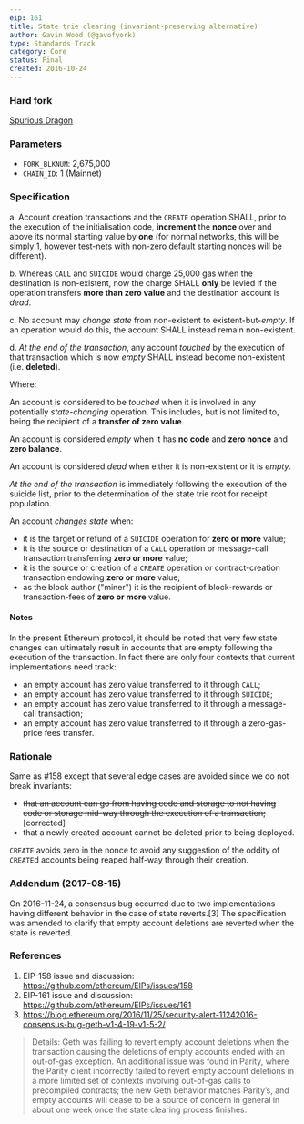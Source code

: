 ```yaml
---
eip: 161
title: State trie clearing (invariant-preserving alternative)
author: Gavin Wood (@gavofyork)
type: Standards Track
category: Core
status: Final
created: 2016-10-24
---
```


### Hard fork
[Spurious Dragon](./eip-607.md)

### Parameters
- `FORK_BLKNUM`: 2,675,000
- `CHAIN_ID`: 1 (Mainnet)

### Specification

a. Account creation transactions and the `CREATE` operation SHALL, prior to the execution of the initialisation code, **increment** the **nonce** over and above its normal starting value by **one** (for normal networks, this will be simply 1, however test-nets with non-zero default starting nonces will be different).

b. Whereas `CALL` and `SUICIDE` would charge 25,000 gas when the destination is non-existent, now the charge SHALL **only** be levied if the operation transfers **more than zero value** and the destination account is _dead_.

c. No account may _change state_ from non-existent to existent-but-_empty_. If an operation would do this, the account SHALL instead remain non-existent.

d. _At the end of the transaction_, any account _touched_ by the execution of that transaction which is now _empty_ SHALL instead become non-existent (i.e. **deleted**).

Where:

An account is considered to be _touched_ when it is involved in any potentially _state-changing_ operation. This includes, but is not limited to, being the recipient of a **transfer of zero value**.

An account is considered _empty_ when it has **no code** and **zero nonce** and **zero balance**.

An account is considered _dead_ when either it is non-existent or it is _empty_.

_At the end of the transaction_ is immediately following the execution of the suicide list, prior to the determination of the state trie root for receipt population.

An account _changes state_ when:
- it is the target or refund of a `SUICIDE` operation for **zero or more** value;
- it is the source or destination of a `CALL` operation or message-call transaction transferring **zero or more** value;
- it is the source or creation of a `CREATE` operation or contract-creation transaction endowing **zero or more** value;
- as the block author ("miner") it is the recipient of block-rewards or transaction-fees of **zero or more** value.

#### Notes

In the present Ethereum protocol, it should be noted that very few state changes can ultimately result in accounts that are empty following the execution of the transaction. In fact there are only four contexts that current implementations need track:
- an empty account has zero value transferred to it through `CALL`;
- an empty account has zero value transferred to it through `SUICIDE`;
- an empty account has zero value transferred to it through a message-call transaction;
- an empty account has zero value transferred to it through a zero-gas-price fees transfer.

### Rationale

Same as #158 except that several edge cases are avoided since we do not break invariants:
- ~~that an account can go from having code and storage to not having code or storage mid-way through the execution of a transaction;~~ [corrected]
- that a newly created account cannot be deleted prior to being deployed.

`CREATE` avoids zero in the nonce to avoid any suggestion of the oddity of `CREATE`d accounts being reaped half-way through their creation.

### Addendum (2017-08-15)

On 2016-11-24, a consensus bug occurred due to two implementations having different behavior in the case of state reverts.[3] The specification was amended to clarify that empty account deletions are reverted when the state is reverted.

### References

1. EIP-158 issue and discussion: https://github.com/ethereum/EIPs/issues/158
2. EIP-161 issue and discussion: https://github.com/ethereum/EIPs/issues/161
3. https://blog.ethereum.org/2016/11/25/security-alert-11242016-consensus-bug-geth-v1-4-19-v1-5-2/
> Details: Geth was failing to revert empty account deletions when the transaction causing the deletions of empty accounts ended with an out-of-gas exception. An additional issue was found in Parity, where the Parity client incorrectly failed to revert empty account deletions in a more limited set of contexts involving out-of-gas calls to precompiled contracts; the new Geth behavior matches Parity’s, and empty accounts will cease to be a source of concern in general in about one week once the state clearing process finishes.

